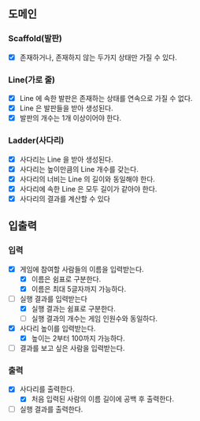 ## 도메인

### Scaffold(발판)

- [x] 존재하거나, 존재하지 않는 두가지 상태만 가질 수 있다.

### Line(가로 줄)

- [x] Line 에 속한 발판은 존재하는 상태를 연속으로 가질 수 없다.
- [X] Line 은 발판들을 받아 생성된다.
- [x] 발판의 개수는 1개 이상이어야 한다.

### Ladder(사다리)

- [x] 사다리는 Line 을 받아 생성된다.
- [x] 사다리는 높이만큼의 Line 개수를 갖는다.
- [x] 사다리의 너비는 Line 의 길이와 동일해야 한다.
- [x] 사다리에 속한 Line 은 모두 길이가 같아야 한다.
- [x] 사다리의 결과를 계산할 수 있다

## 입출력

### 입력

- [x] 게임에 참여할 사람들의 이름을 입력받는다.
    - [x] 이름은 쉼표로 구분한다.
    - [x] 이름은 최대 5글자까지 가능하다.
- [ ] 실행 결과를 입력받는다
    - [x] 실행 결과는 쉼표로 구분한다.
    - [ ] 실행 결과의 개수는 게임 인원수와 동일하다.
- [x] 사다리 높이를 입력받는다.
    - [x] 높이는 2부터 100까지 가능하다.
- [ ] 결과를 보고 싶은 사람을 입력받는다.

### 출력

- [x] 사다리를 출력한다.
    - [x] 처음 입력된 사람의 이름 길이에 공백 후 출력한다.
- [ ] 실행 결과를 출력한다.